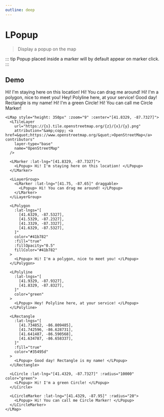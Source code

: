 ```yaml
---
outline: deep
---
```


# LPopup

> Display a popup on the map

::: tip
Popup placed inside a marker will by default appear on marker click.
:::

## Demo

<script setup>
import "leaflet/dist/leaflet.css";
import {
  LCircle,
  LCircleMarker,
  LLayerGroup,
  LMap,
  LMarker,
  LPolygon,
  LPolyline,
  LPopup,
  LRectangle,
  LTileLayer
} from '../../src/lib.ts';
</script>

<LMap style="height: 350px" :zoom="9" :center="[41.8329, -87.7327]">
    <LTileLayer
        url="https://{s}.tile.openstreetmap.org/{z}/{x}/{y}.png"
        attribution="&amp;copy; <a href=&quot;https://www.openstreetmap.org/&quot;>OpenStreetMap</a> contributors"
        layer-type="base"
        name="OpenStreetMap"
    />
    <LMarker :lat-lng="[41.8329, -87.7327]">
        <LPopup> Hi! I'm staying here on this location! </LPopup>
    </LMarker>
    <LLayerGroup>
        <LMarker :lat-lng="[41.75, -87.65]" draggable>
            <LPopup> Hi! You can drag me around! </LPopup>
        </LMarker>
    </LLayerGroup>
    <LPolygon
        :lat-lngs="[
            [41.6329, -87.5327],
            [41.5329, -87.2327],
            [41.3329, -87.3327],
            [41.6329, -87.5327],
        ]"
        color="#41b782"
        :fill="true"
        :fillOpacity="0.5"
        fillColor="#41b782"
    >
        <LPopup> Hi! I'm a polygon, nice to meet you! </LPopup>
    </LPolygon>
    <LPolyline
        :lat-lngs="[
            [41.9329, -87.9327],
            [41.8329, -87.8327],
        ]"
        color="green"
    >
        <LPopup> Hey! Polyline here, at your service! </LPopup>
    </LPolyline>
    <LRectangle
        :lat-lngs="[
            [41.734852, -86.809485],
            [41.742596, -86.628731],
            [41.641487, -86.590568],
            [41.634787, -86.658337],
        ]"
        :fill="true"
        color="#35495d"
    >
        <LPopup> Good day! Rectangle is my name! </LPopup>
    </LRectangle>
    <LCircle :lat-lng="[41.4329, -87.7327]" :radius="10000" color="green">
        <LPopup> Hi! I'm a green Circle! </LPopup>
    </LCircle>
    <LCircleMarker :lat-lng="[41.4329, -87.95]" :radius="20">
        <LPopup> Hi! You can call me Circle Marker! </LPopup>
    </LCircleMarker>
</LMap>

```vue
<LMap style="height: 350px" :zoom="9" :center="[41.8329, -87.7327]">
  <LTileLayer
    url="https://{s}.tile.openstreetmap.org/{z}/{x}/{y}.png"
    attribution="&amp;copy; <a href=&quot;https://www.openstreetmap.org/&quot;>OpenStreetMap</a> contributors"
    layer-type="base"
    name="OpenStreetMap"
  />

  <LMarker :lat-lng="[41.8329, -87.7327]">
    <LPopup> Hi! I'm staying here on this location! </LPopup>
  </LMarker>

  <LLayerGroup>
    <LMarker :lat-lng="[41.75, -87.65]" draggable>
      <LPopup> Hi! You can drag me around! </LPopup>
    </LMarker>
  </LLayerGroup>

  <LPolygon
    :lat-lngs="[
      [41.6329, -87.5327],
      [41.5329, -87.2327],
      [41.3329, -87.3327],
      [41.6329, -87.5327],
    ]"
    color="#41b782"
    :fill="true"
    :fillOpacity="0.5"
    fillColor="#41b782"
  >
    <LPopup> Hi! I'm a polygon, nice to meet you! </LPopup>
  </LPolygon>

  <LPolyline
    :lat-lngs="[
      [41.9329, -87.9327],
      [41.8329, -87.8327],
    ]"
    color="green"
  >
    <LPopup> Hey! Polyline here, at your service! </LPopup>
  </LPolyline>

  <LRectangle
    :lat-lngs="[
      [41.734852, -86.809485],
      [41.742596, -86.628731],
      [41.641487, -86.590568],
      [41.634787, -86.658337],
    ]"
    :fill="true"
    color="#35495d"
  >
    <LPopup> Good day! Rectangle is my name! </LPopup>
  </LRectangle>

  <LCircle :lat-lng="[41.4329, -87.7327]" :radius="10000" color="green">
    <LPopup> Hi! I'm a green Circle! </LPopup>
  </LCircle>

  <LCircleMarker :lat-lng="[41.4329, -87.95]" :radius="20">
    <LPopup> Hi! You can call me Circle Marker! </LPopup>
  </LCircleMarker>
</LMap>
```

<!--@include: ../gen/components/LPopup.md-->
